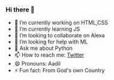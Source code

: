 ### Hi there 👋

- 🔭 I’m currently working on HTML,CSS
- 🌱 I’m currently learning JS
- 👯 I’m looking to collaborate on Alexa
- 🤔 I’m looking for help with ML
- 💬 Ask me about Python
- 📫 How to reach me: [Twitter](https://twitter.com/amark14912)
- 😄 Pronouns: Aadil
- ⚡ Fun fact: From God's own Country
